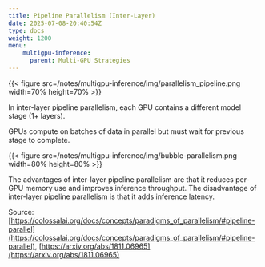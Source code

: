 ```yaml
---
title: Pipeline Parallelism (Inter-Layer)
date: 2025-07-08-20:40:54Z
type: docs 
weight: 1200
menu: 
    multigpu-inference:
      parent: Multi-GPU Strategies 
---
```


{{< figure src=/notes/multigpu-inference/img/parallelism_pipeline.png width=70% height=70% >}}

In inter-layer pipeline parallelism, each GPU contains a different model stage (1+ layers).

GPUs compute on batches of data in parallel but must wait for previous stage to complete.

{{< figure src=/notes/multigpu-inference/img/bubble-parallelism.png width=80% height=80% >}}

The advantages of inter-layer pipeline parallelism are that it reduces per-GPU memory use and improves inference throughput. The disadvantage of inter-layer pipeline parallelism is that it adds inference latency.


Source: [https://colossalai.org/docs/concepts/paradigms_of_parallelism/#pipeline-parallel](https://colossalai.org/docs/concepts/paradigms_of_parallelism/#pipeline-parallel), [https://arxiv.org/abs/1811.06965](https://arxiv.org/abs/1811.06965)

